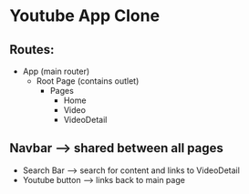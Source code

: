 # Youtube App Clone 

## Routes: 
 - App (main router)
    - Root Page (contains outlet)
        - Pages
            - Home
            - Video
            - VideoDetail

## Navbar --> shared between all pages 

-  Search Bar --> search for content and links to VideoDetail
- Youtube button --> links back to main page
